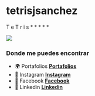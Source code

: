 # tetrisjsanchez

T
e
T
r
i
s 
* 
*
*
*
*

<img src="https://media.giphy.com/media/5Tndtit6LsZmE/giphy.gif"/>


### Donde me puedes encontrar

* :earth_africa: Portafolios **[Portafolios](https://jairosanchez.es/)** 
* :calling: Instagram **[Instagram](https://www.instagram.com/designyou_official/?hl=es)**
* :book: Facebook **[Facebook](https://www.facebook.com/jairosanh)** 
* :blue_heart: Linkedin  **[Linkedin](https://www.linkedin.com/in/jairo-s%C3%A1nchez-64416a12b/)** 
